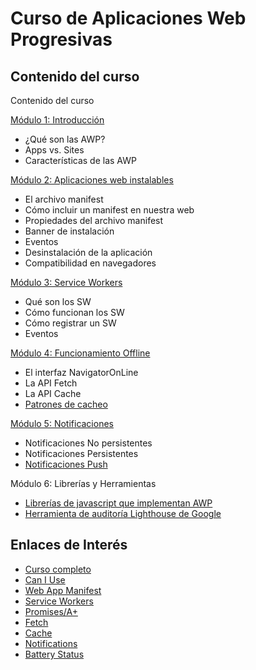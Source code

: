 # Curso de Aplicaciones Web Progresivas

## Contenido del curso

Contenido del curso

[Módulo 1: Introducción](introduccion.md)
- ¿Qué son las AWP?
- Apps vs. Sites
- Características de las AWP

[Módulo 2: Aplicaciones web instalables](manifest.md)
- El archivo manifest
- Cómo incluir un manifest en nuestra web
- Propiedades del archivo manifest
- Banner de instalación
- Eventos
- Desinstalación de la aplicación
- Compatibilidad en navegadores

[Módulo 3: Service Workers](service_workers.md)
- Qué son los SW
- Cómo funcionan los SW
- Cómo registrar un SW
- Eventos

[Módulo 4: Funcionamiento Offline](offline.md)
- El interfaz NavigatorOnLine
- La API Fetch
- La API Cache
- [Patrones de cacheo](patrones_cacheo.md)

[Módulo 5: Notificaciones](notificaciones.md)
- Notificaciones No persistentes
- Notificaciones Persistentes
- [Notificaciones Push](notificaciones_push.md)

Módulo 6: Librerías y Herramientas
- [Librerías de javascript que implementan AWP](workbox.md)
- [Herramienta de auditoría Lighthouse de Google](auditoria.md)

## Enlaces de Interés

- [Curso completo](https://github.com/carherco/curso-awp)
- [Can I Use](https://caniuse.com/)
- [Web App Manifest](https://www.w3.org/TR/appmanifest/)
- [Service Workers](https://developer.mozilla.org/es/docs/Web/API/Service_Worker_API)
- [Promises/A+](https://github.com/carherco/curso-promesas)
- [Fetch](https://developer.mozilla.org/en-US/docs/Web/API/Fetch_API)
- [Cache](https://developer.mozilla.org/en-US/docs/Web/API/Cache)
- [Notifications](https://developer.mozilla.org/en-US/docs/Web/API/Notifications_API)
- [Battery Status](https://w3c.github.io/battery/)
